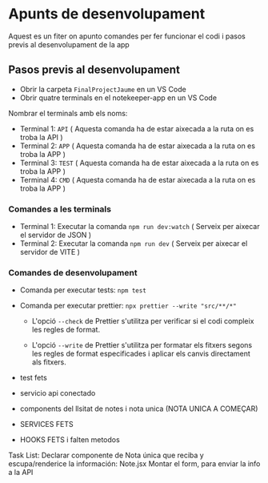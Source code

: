 
# Apunts de desenvolupament

Aquest es un fiter on apunto comandes per fer funcionar el codi i pasos previs al desenvolupament de la app

## Pasos previs al desenvolupament

- Obrir la carpeta `FinalProjectJaume` en un VS Code
- Obrir quatre terminals en el notekeeper-app en un VS Code


Nombrar el terminals amb els noms:

- Terminal 1: `API` ( Aquesta comanda ha de estar aixecada a la ruta on es troba la API )
- Terminal 2: `APP` ( Aquesta comanda ha de estar aixecada a la ruta on es troba la APP )
- Terminal 3: `TEST` ( Aquesta comanda ha de estar aixecada a la ruta on es troba la APP )
- Terminal 4: `CMD` ( Aquesta comanda ha de estar aixecada a la ruta on es troba la APP )

### Comandes a les terminals
- Terminal 1: Executar la comanda `npm run dev:watch` ( Serveix per aixecar el servidor de JSON )
- Terminal 2: Executar la comanda `npm run dev` ( Serveix per aixecar el servidor de VITE )

### Comandes de desenvolupament

- Comanda per executar tests: `npm test`
- Comanda per executar prettier: `npx prettier --write "src/**/*"`
    - L'opció `--check` de Prettier s'utilitza per verificar si el codi compleix les regles de format.

    - L'opció `--write` de Prettier s'utilitza per formatar els fitxers segons les regles de format especificades i aplicar els canvis directament als fitxers.

- test fets
- servicio api conectado
- components del llsitat de notes i nota unica (NOTA UNICA A COMEÇAR)
- SERVICES FETS
- HOOKS FETS i falten metodos

Task List:
Declarar componente de Nota única que reciba y escupa/renderice la información: Note.jsx
Montar el form, para enviar la info a la API
